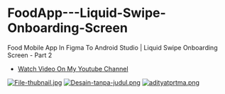 # FoodApp---Liquid-Swipe-Onboarding-Screen
Food Mobile App In Figma To Android Studio | Liquid Swipe Onboarding Screen - Part 2

- [Watch Video On My Youtube Channel](https://youtu.be/GRMvN1KPL3o)

[![File-thubnail.jpg](https://i.postimg.cc/3Jh08jjH/File-thubnail.jpg)](https://postimg.cc/V57k4CH7)
[![Desain-tanpa-judul.png](https://i.postimg.cc/ryD3vXSL/Desain-tanpa-judul.png)](https://postimg.cc/5jMsCr7P)
[![adityatprtma.png](https://i.postimg.cc/ncyZpPYc/adityatprtma.png)](https://postimg.cc/2V7gxTKP)
